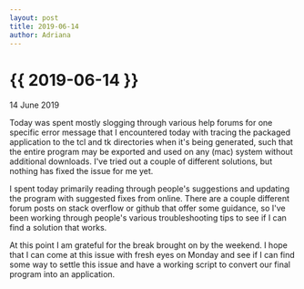```yaml
---
layout: post
title: 2019-06-14
author: Adriana
---
```


{{ 2019-06-14 }}
================

<p class="meta">14 June 2019</p>

Today was spent mostly slogging through various help forums for one specific error message that I encountered today with tracing the packaged application to the tcl and tk directories when it's being generated, such that the entire program may be exported and used on any (mac) system without additional downloads. I've tried out a couple of different solutions, but nothing has fixed the issue for me yet. 

I spent today primarily reading through people's suggestions and updating the program with suggested fixes from online. There are a couple different forum posts on stack overflow or github that offer some guidance, so I've been working through people's various troubleshooting tips to see if I can find a solution that works.

At this point I am grateful for the break brought on by the weekend. I hope that I can come at this issue with fresh eyes on Monday and see if I can find some way to settle this issue and have a working script to convert our final program into an application. 
